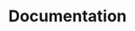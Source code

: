---
title: Documentation
description: Read the latest develop documentation for QWeather.
layout: docs
image: /assets/images/hp-feat-devtools.png
permalink: /en/docs/
ref: docs-home
---